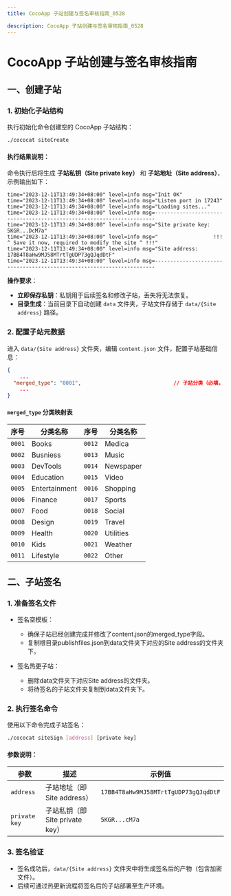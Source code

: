```yaml
---
title: CocoApp 子站创建与签名审核指南_0528

description: CocoApp 子站创建与签名审核指南_0528
---
```

# CocoApp 子站创建与签名审核指南

## 一、创建子站

### 1. 初始化子站结构

执行初始化命令创建空的 CocoApp 子站结构：

```bash
./cococat siteCreate
```

#### 执行结果说明：

命令执行后将生成 **子站私钥（Site private key）** 和 **子站地址（Site address）**，示例输出如下：

```log
time="2023-12-11T13:49:34+08:00" level=info msg="Init OK"
time="2023-12-11T13:49:34+08:00" level=info msg="Listen port in 17243"
time="2023-12-11T13:49:34+08:00" level=info msg="Loading sites..."
time="2023-12-11T13:49:34+08:00" level=info msg=----------------------------------------------------------------------
time="2023-12-11T13:49:34+08:00" level=info msg="Site private key: 5KGR...DcM7a"
time="2023-12-11T13:49:34+08:00" level=info msg="                  !!! ^ Save it now, required to modify the site ^ !!!"
time="2023-12-11T13:49:34+08:00" level=info msg="Site address:     17BB4T8aHw9MJ58MTrtTgUDP73gQJqdDtF"
time="2023-12-11T13:49:34+08:00" level=info msg=----------------------------------------------------------------------
```

**操作要求**：

- **立即保存私钥**：私钥用于后续签名和修改子站，丢失将无法恢复。
- **目录生成**：当前目录下自动创建 `data` 文件夹，子站文件存储于 `data/{Site address}` 路径。

### 2. 配置子站元数据

进入 `data/{Site address}` 文件夹，编辑 `content.json` 文件，配置子站基础信息：

```json
{
	...
  "merged_type": "0001",                              // 子站分类（必填，见下表）
	...
}
```

#### `merged_type` 分类映射表

| 序号   | 分类名称      | 序号   | 分类名称  |
| ------ | ------------- | ------ | --------- |
| `0001` | Books         | `0012` | Medica    |
| `0002` | Busniess      | `0013` | Music     |
| `0003` | DevTools      | `0014` | Newspaper |
| `0004` | Education     | `0015` | Video     |
| `0005` | Entertainment | `0016` | Shopping  |
| `0006` | Finance       | `0017` | Sports    |
| `0007` | Food          | `0018` | Social    |
| `0008` | Design        | `0019` | Travel    |
| `0009` | Health        | `0020` | Utilities |
| `0010` | Kids          | `0021` | Weather   |
| `0011` | Lifestyle     | `0022` | Other     |

## 二、子站签名

### 1. 准备签名文件

- 签名空模板：
  - 确保子站已经创建完成并修改了content.json的merged_type字段。
  - 复制根目录publishfiles.json到data文件夹下对应的Site address的文件夹下。

- 签名热更子站：
  - 删除data文件夹下对应Site address的文件夹。
  - 将待签名的子站文件夹复制到data文件夹下。

### 2. 执行签名命令

使用以下命令完成子站签名：

```bash
./cococat siteSign [address] [private key]
```

#### 参数说明：

| 参数          | 描述                            | 示例值                               |
| ------------- | ------------------------------- | ------------------------------------ |
| `address`     | 子站地址（即 Site address）     | `17BB4T8aHw9MJ58MTrtTgUDP73gQJqdDtF` |
| `private key` | 子站私钥（即 Site private key） | `5KGR...cM7a`                        |

### 3. 签名验证

- 签名成功后，`data/{Site address}` 文件夹中将生成签名后的产物（包含加密文件）。
- 后续可通过热更新流程将签名后的子站部署至生产环境。
